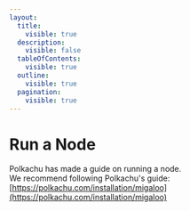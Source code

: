 ```yaml
---
layout:
  title:
    visible: true
  description:
    visible: false
  tableOfContents:
    visible: true
  outline:
    visible: true
  pagination:
    visible: true
---
```


# Run a Node

Polkachu has made a guide on running a node.\
We recommend following Polkachu's guide: [https://polkachu.com/installation/migaloo](https://polkachu.com/installation/migaloo)
